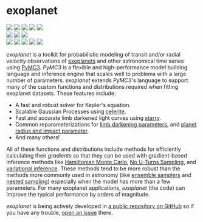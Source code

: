 exoplanet
=========

<p>
  <a href="https://github.com/exoplanet-dev/exoplanet">
    <img src="https://img.shields.io/badge/GitHub-dfm%2Fexoplanet-blue.svg?style=flat"></a>
  <a href="https://github.com/exoplanet-dev/exoplanet/blob/master/LICENSE">
    <img src="https://img.shields.io/badge/license-MIT-blue.svg?style=flat"></a>
  <a href="https://zenodo.org/badge/latestdoi/138077978">
    <img src="https://zenodo.org/badge/138077978.svg"></a>
  <a
    href="https://docs.google.com/viewer?url=https://github.com/exoplanet-dev/exoplanet/raw/master-pdf/paper/exoplanet.pdf">
    <img src="https://img.shields.io/badge/read-the_paper_draft-blue.svg?style=flat"></a>
  <a href="https://exoplanet.dfm.io/en/latest">
    <img src="https://img.shields.io/badge/read-the_docs-blue.svg?style=flat"></a>
  <br>
  <a href="https://travis-ci.com/exoplanet-dev/exoplanet">
    <img src="https://img.shields.io/travis/exoplanet-dev/exoplanet/master.svg?style=flat&label=tests"></a>
  <a href="https://dev.azure.com/foremanmackey/exoplanet/_build?definitionId=15">
    <img
      src="https://img.shields.io/azure-devops/build/foremanmackey/exoplanet/15/master?label=paper&style=flat"></a>
  <a href="https://dev.azure.com/foremanmackey/exoplanet/_build?definitionId=14">
    <img
      src="https://img.shields.io/azure-devops/build/foremanmackey/exoplanet/14/master?label=docs&style=flat"></a>
  <br>
  <a href="https://rodluger.github.io/starry">
    <img src="https://img.shields.io/badge/powered_by-starry-EB5368.svg?style=flat"></a>
  <a href="https://celerite.readthedocs.io">
    <img src="https://img.shields.io/badge/powered_by-celerite-EB5368.svg?style=flat"></a>
  <a href="https://docs.pymc.io">
    <img src="https://img.shields.io/badge/powered_by-PyMC3-EB5368.svg?style=flat"></a>
  <a href="http://www.astropy.org">
    <img src="https://img.shields.io/badge/powered_by-AstroPy-EB5368.svg?style=flat"></a>
  <a href="https://github.com/rodluger/corTeX">
    <img src="https://img.shields.io/badge/powered_by-corTeX-EB5368.svg?style=flat"></a>
</p>

*exoplanet* is a toolkit for probabilistic modeling of transit and/or
radial velocity observations of
[exoplanets](https://en.wikipedia.org/wiki/Exoplanet) and other
astronomical time series using [PyMC3](https://docs.pymc.io). *PyMC3* is
a flexible and high-performance model building language and inference
engine that scales well to problems with a large number of parameters.
*exoplanet* extends *PyMC3*'s language to support many of the custom
functions and distributions required when fitting exoplanet datasets.
These features include:

- A fast and robust solver for Kepler's equation.
- Scalable Gaussian Processes using
  [celerite](https://celerite.readthedocs.io).
- Fast and accurate limb darkened light curves using
  [starry](https://rodluger.github.io/starry).
- Common reparameterizations for [limb darkening
  parameters](https://arxiv.org/abs/1308.0009), and [planet radius and
  impact parameter](https://arxiv.org/abs/1811.04859).
- And many others!

All of these functions and distributions include methods for efficiently
calculating their *gradients* so that they can be used with
gradient-based inference methods like [Hamiltonian Monte
Carlo](https://arxiv.org/abs/1206.1901), [No U-Turns
Sampling](https://arxiv.org/abs/1111.4246), and [variational
inference](https://arxiv.org/abs/1603.00788). These methods tend to be
more robust than the methods more commonly used in astronomy (like
[ensemble samplers](https://emcee.readthedocs.io) and [nested
sampling](https://ccpforge.cse.rl.ac.uk/gf/project/multinest/))
especially when the model has more than a few parameters. For many
exoplanet applications, *exoplanet* (the code) can improve the typical
performance by orders of magnitude.

*exoplanet* is being actively developed in [a public repository on
GitHub](https://github.com/exoplanet-dev/exoplanet) so if you have any trouble,
[open an issue](https://github.com/exoplanet-dev/exoplanet/issues) there.
